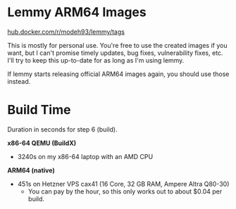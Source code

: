 # Lemmy ARM64 Images

[hub.docker.com/r/modeh93/lemmy/tags](https://hub.docker.com/r/modeh93/lemmy/tags)

This is mostly for personal use. You're free to use the created images if you want, but I can't promise timely updates, bug fixes, vulnerability fixes, etc. I'll try to keep this up-to-date for as long as I'm using lemmy.

If lemmy starts releasing official ARM64 images again, you should use those instead.

# Build Time

Duration in seconds for step 6 (build).


**x86-64 QEMU (BuildX)**
- 3240s on my x86-64 laptop with an AMD CPU

**ARM64 (native)**
- 451s on Hetzner VPS cax41 (16 Core, 32 GB RAM, Ampere Altra Q80-30)
    - You can pay by the hour, so this only works out to about $0.04 per build.